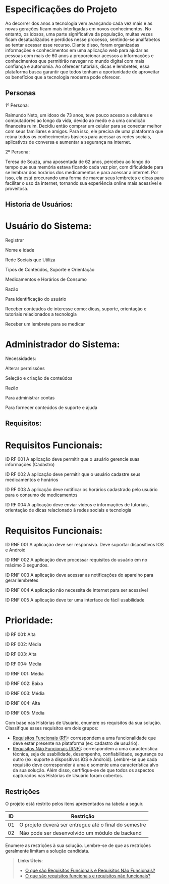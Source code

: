 # Especificações do Projeto

Ao decorrer dos anos a tecnologia vem avançando cada vez mais e as novas gerações ficam mais interligadas em novos conhecimentos. No entanto, os idosos, uma parte significativa da população, muitas vezes ficam desatualizados e perdidos nesse processo, sentindo-se analfabetos ao tentar acessar esse recurso.
Diante disso, foram organizadas informações e conhecimentos em uma aplicação web para ajudar as pessoas com mais de 60 anos a proporcionar acessos a informações e conhecimentos que permitirão navegar no mundo digital com mais confiança e autonomia. Ao oferecer tutoriais, dicas e lembretes, essa plataforma busca garantir que todos tenham a oportunidade de aproveitar os benefícios que a tecnologia moderna pode oferecer.

## Personas

1º Persona: 

Raimundo Neto, um idoso de 73 anos, teve pouco acesso a celulares e computadores ao longo da vida, devido ao medo e a uma condição financeira ruim. Decidiu então comprar um celular para se conectar melhor com seus familiares e amigos. Para isso, ele precisa de uma plataforma que reúna todos os conhecimentos básicos para acessar as redes sociais, aplicativos de conversa e aumentar a segurança na internet.

2º Persona: 

Teresa de Souza, uma aposentada de 62 anos, percebeu ao longo do tempo que sua memória estava ficando cada vez pior, com dificuldade para se lembrar dos horários dos medicamentos e para acessar a internet. Por isso, ela está procurando uma forma de marcar seus lembretes e dicas para facilitar o uso da internet, tornando sua experiência online mais acessível e proveitosa.

## Historia de Usuários:


# Usuário do Sistema:

Registrar


Nome e idade

Rede Sociais que Utiliza

Tipos de Conteúdos, Suporte e Orientação

Medicamentos e Horários de Consumo

Razão


Para identificação do usuário

Receber conteúdos de interesse como: dicas, suporte, orientação e tutoriais relacionados a tecnologia

Receber um lembrete para se medicar



# Administrador do Sistema:

Necessidades:


Alterar permissões

Seleção e criação de conteúdos


Razão


Para administrar contas

Para fornecer conteúdos de suporte e ajuda


## Requisitos:

# Requisitos Funcionais:

ID RF 001  A aplicação deve permitir que o usuário gerencie suas informações (Cadastro)

ID RF 002 A aplicação deve permitir que o usuário cadastre seus medicamentos e horários

ID RF 003 A aplicação deve notificar os horários cadastrado pelo usuário para o consumo de medicamentos

ID RF 004 A aplicação deve enviar vídeos e informações de tutoriais, orientação de dicas relacionado à redes sociais e tecnologia


# Requisitos Funcionais:

ID RNF 001 A aplicação deve ser responsiva. Deve suportar dispositivos IOS e Android

ID RNF 002 A aplicação deve processar requisitos do usuário em no máximo 3 segundos.

ID RNF 003 A aplicação deve acessar as notificações do aparelho para gerar lembretes

ID RNF 004 A aplicação não necessita de internet para ser acessível 

ID RNF 005 A aplicação deve ter uma interface de fácil usabilidade


# Prioridade:

ID RF 001: Alta

ID RF 002: Média

ID RF 003: Alta

ID RF 004: Média


ID RNF 001: Média

ID RNF 002: Baixa

ID RNF 003: Média

ID RNF 004: Alta

ID RNF 005: Média



Com base nas Histórias de Usuário, enumere os requisitos da sua solução. Classifique esses requisitos em dois grupos:

- [Requisitos Funcionais
 (RF)](https://pt.wikipedia.org/wiki/Requisito_funcional):
 correspondem a uma funcionalidade que deve estar presente na
  plataforma (ex: cadastro de usuário).
- [Requisitos Não Funcionais
  (RNF)](https://pt.wikipedia.org/wiki/Requisito_n%C3%A3o_funcional):
  correspondem a uma característica técnica, seja de usabilidade,
  desempenho, confiabilidade, segurança ou outro (ex: suporte a
  dispositivos iOS e Android).
Lembre-se que cada requisito deve corresponder à uma e somente uma
característica alvo da sua solução. Além disso, certifique-se de que
todos os aspectos capturados nas Histórias de Usuário foram cobertos.

## Restrições

O projeto está restrito pelos itens apresentados na tabela a seguir.

|ID| Restrição                                             |
|--|-------------------------------------------------------|
|01| O projeto deverá ser entregue até o final do semestre |
|02| Não pode ser desenvolvido um módulo de backend        |


Enumere as restrições à sua solução. Lembre-se de que as restrições geralmente limitam a solução candidata.

> **Links Úteis**:
> - [O que são Requisitos Funcionais e Requisitos Não Funcionais?](https://codificar.com.br/requisitos-funcionais-nao-funcionais/)
> - [O que são requisitos funcionais e requisitos não funcionais?](https://analisederequisitos.com.br/requisitos-funcionais-e-requisitos-nao-funcionais-o-que-sao/)
